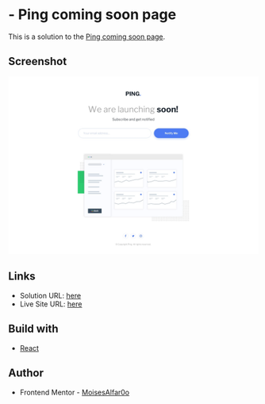# - Ping coming soon page

This is a solution to the [Ping coming soon page](https://www.frontendmentor.io/challenges/base-apparel-coming-soon-page-5d46b47f8db8a7063f9331a0). 

## Screenshot
![Design preview for the Ping coming soon page](./src/assets/design/desktop-design.jpg)

## Links

- Solution URL: [here](https://www.frontendmentor.io/solutions/ping-coming-soon-react-ts-6rmMv7ZzBT)
- Live Site URL: [here](https://ping-coming-soon-peach.vercel.app/)


## Build with

- [React](https://reactjs.org/)


## Author

- Frontend Mentor - [MoisesAlfar0o](https://www.frontendmentor.io/profile/MoisesAlfar0o)
